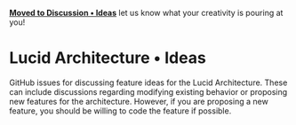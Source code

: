 [**Moved to Discussion • Ideas**](https://github.com/lucidarch/lucid/discussions?discussions_q=category%3AIdeas) let us know what your creativity is pouring at you!

# Lucid Architecture • Ideas
GitHub issues for discussing feature ideas for the Lucid Architecture. These can include discussions regarding modifying existing behavior or proposing new features for the architecture. However, if you are proposing a new feature, you should be willing to code the feature if possible.
